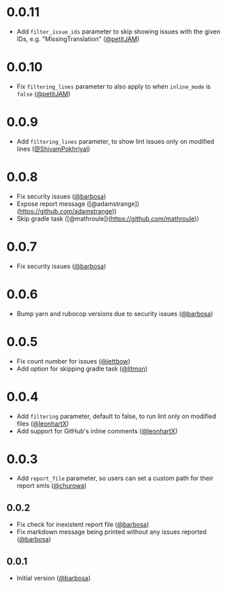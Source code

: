 # 0.0.11

- Add `filter_issue_ids` parameter to skip showing issues with the given IDs, e.g. "MissingTranslation" ([@petitJAM](https://github.com/petitJAM))

# 0.0.10

- Fix `filtering_lines` parameter to also apply to when `inline_mode` is `false` ([@petitJAM](https://github.com/petitJAM))

# 0.0.9
- Add `filtering_lines` parameter, to show lint issues only on modified lines ([@ShivamPokhriyal](https://github.com/ShivamPokhriyal))

# 0.0.8
- Fix security issues ([@barbosa](https://github.com/barbosa))
- Expose report message ([@adamstrange])(https://github.com/adamstrange))
- Skip gradle task ([@mathroule])(https://github.com/mathroule))

# 0.0.7
- Fix security issues ([@barbosa](https://github.com/barbosa))

# 0.0.6
- Bump yarn and rubocop versions due to security issues ([@barbosa](https://github.com/barbosa))

# 0.0.5
- Fix count number for issues ([@jettbow](https://github.com/jettbow))
- Add option for skipping gradle task ([@litmon](https://github.com/litmon))

# 0.0.4
- Add `filtering` parameter, default to false, to run lint only on modified files ([@leonhartX](https://github.com/leonhartX))
- Add support for GitHub's inline comments ([@leonhartX](https://github.com/leonhartX))

# 0.0.3
- Add `report_file` parameter, so users can set a custom path for their report xmls ([@churowa](https://github.com/churowa))

## 0.0.2
- Fix check for inexistent report file ([@barbosa](https://github.com/barbosa))
- Fix markdown message being printed without any issues reported ([@barbosa](https://github.com/barbosa))

## 0.0.1
- Initial version ([@barbosa](https://github.com/barbosa))
